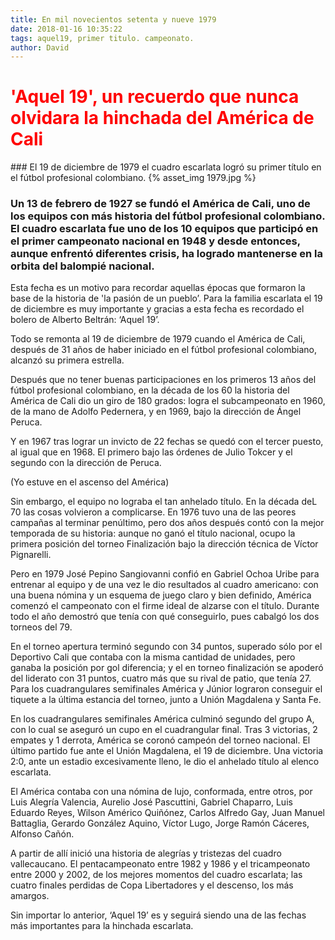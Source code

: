 ```yaml
---
title: En mil novecientos setenta y nueve 1979
date: 2018-01-16 10:35:22
tags: aquel19, primer titulo. campeonato. 
author: David
---
```


<h1 style="color:red">'Aquel 19', un recuerdo que nunca olvidara la hinchada del América de Cali</h1>
### El 19 de diciembre de 1979 el cuadro escarlata logró su primer título en el fútbol profesional colombiano.</h3>
{% asset_img 1979.jpg %}

### Un 13 de febrero de 1927 se fundó el América de Cali, uno de los equipos con más historia del fútbol profesional colombiano. El cuadro escarlata fue uno de los 10 equipos que participó en el primer campeonato nacional en 1948 y desde entonces, aunque enfrentó diferentes crisis, ha logrado mantenerse en la orbita del balompié nacional.


Esta fecha es un motivo para recordar aquellas épocas que formaron la base de la historia de 'la pasión de un pueblo’. Para la familia escarlata el 19 de diciembre es muy importante y gracias a esta fecha es recordado el bolero de Alberto Beltrán: ‘Aquel 19’.

Todo se remonta al 19 de diciembre de 1979 cuando el América de Cali, después de 31 años de haber iniciado en el fútbol profesional colombiano, alcanzó su primera estrella.

Después que no tener buenas participaciones en los primeros 13 años del fútbol profesional colombiano, en la década de los 60 la historia del América de Cali dio un giro de 180 grados: logra el subcampeonato en 1960, de la mano de Adolfo Pedernera, y en 1969, bajo la dirección de Ángel Peruca.

Y en 1967 tras lograr un invicto de 22 fechas se quedó con el tercer puesto, al igual que en 1968. El primero bajo las órdenes de Julio Tokcer y el segundo con la dirección de Peruca.

(Yo estuve en el ascenso del América)

Sin embargo, el equipo no lograba el tan anhelado título. En la década deL 70 las cosas volvieron a complicarse. En 1976 tuvo una de las peores campañas al terminar penúltimo, pero dos años después contó con la mejor temporada de su historia: aunque no ganó el título nacional, ocupo la primera posición del torneo Finalización bajo la dirección técnica de Víctor Pignarelli.

Pero en 1979 José Pepino Sangiovanni confió en Gabriel Ochoa Uribe para entrenar al equipo y de una vez le dio resultados al cuadro americano: con una buena nómina y un esquema de juego claro y bien definido, América comenzó el campeonato con el firme ideal de alzarse con el título. Durante todo el año demostró que tenía con qué conseguirlo, pues cabalgó los dos torneos del 79.

En el torneo apertura terminó segundo con 34 puntos, superado sólo por el Deportivo Cali que contaba con la misma cantidad de unidades, pero ganaba la posición por gol diferencia; y el en torneo finalización se apoderó del liderato con 31 puntos, cuatro más que su rival de patio, que tenía 27. Para los cuadrangulares semifinales América y Júnior lograron conseguir el tiquete a la última estancia del torneo, junto a Unión Magdalena y Santa Fe.

En los cuadrangulares semifinales América culminó segundo del grupo A, con lo cual se aseguró un cupo en el cuadrangular final. Tras 3 victorias, 2 empates y 1 derrota, América se coronó campeón del torneo nacional. El último partido fue ante el Unión Magdalena, el 19 de diciembre. Una victoria 2:0, ante un estadio excesivamente lleno, le dio el anhelado título al elenco escarlata.


El América contaba con una nómina de lujo, conformada, entre otros, por Luis Alegría Valencia, Aurelio José Pascuttini, Gabriel Chaparro, Luis Eduardo Reyes, Wilson Américo Quiñónez, Carlos Alfredo Gay, Juan Manuel Battaglia, Gerardo González Aquino, Víctor Lugo, Jorge Ramón Cáceres, Alfonso Cañón.

A partir de allí inició una historia de alegrías y tristezas del cuadro vallecaucano. El pentacampeonato entre 1982 y 1986 y el tricampeonato entre 2000 y 2002, de los mejores momentos del cuadro escarlata; las cuatro finales perdidas de Copa Libertadores y el descenso, los más amargos.

Sin importar lo anterior, ‘Aquel 19’ es y seguirá siendo una de las fechas más importantes para la hinchada escarlata.</h3>